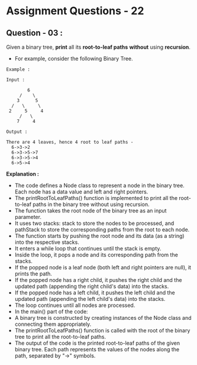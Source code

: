 # **Assignment Questions - 22**
## **Question - 03 :**

Given a binary tree, **print** all its **root-to-leaf paths** **without** using **recursion**. 
- For example, consider the following Binary Tree.

```
Example :

Input :

        6
     /    \
    3      5
  /   \     \
 2     5     4
     /   \
    7     4

Output :

There are 4 leaves, hence 4 root to leaf paths -
  6->3->2
  6->3->5->7
  6->3->5->4
  6->5->4
```

**Explanation :**
- The code defines a Node class to represent a node in the binary tree. Each node has a data value and left and right pointers.
- The printRootToLeafPaths() function is implemented to print all the root-to-leaf paths in the binary tree without using recursion.
- The function takes the root node of the binary tree as an input parameter.
- It uses two stacks: stack to store the nodes to be processed, and pathStack to store the corresponding paths from the root to each node.
- The function starts by pushing the root node and its data (as a string) into the respective stacks.
- It enters a while loop that continues until the stack is empty.
- Inside the loop, it pops a node and its corresponding path from the stacks.
- If the popped node is a leaf node (both left and right pointers are null), it prints the path.
- If the popped node has a right child, it pushes the right child and the updated path (appending the right child's data) into the stacks.
- If the popped node has a left child, it pushes the left child and the updated path (appending the left child's data) into the stacks.
- The loop continues until all nodes are processed.
- In the main() part of the code:
- A binary tree is constructed by creating instances of the Node class and connecting them appropriately.
- The printRootToLeafPaths() function is called with the root of the binary tree to print all the root-to-leaf paths.
- The output of the code is the printed root-to-leaf paths of the given binary tree. Each path represents the values of the nodes along the path, separated by "->" symbols.